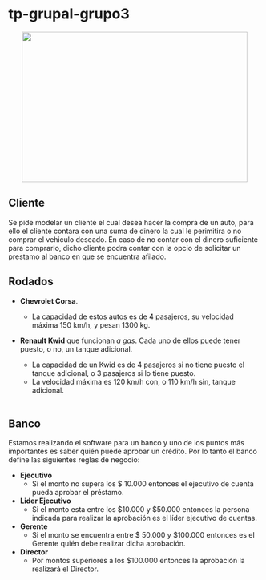 # tp-grupal-grupo3

<div align="center"><img src="https://i.imgur.com/CUkYNHV.png" height="300" width="450"></div>

## Cliente
Se pide modelar un cliente el cual desea hacer la compra de un auto, para ello el cliente contara con una suma de dinero la cual  le perimitira o no comprar el vehiculo deseado. 
En caso de no contar con el dinero suficiente para comprarlo, dicho cliente podra contar con la opcio de solicitar un prestamo al banco en que se encuentra afilado.


## Rodados

- **Chevrolet Corsa**. <br>
  - La capacidad de estos autos es de 4 pasajeros, su velocidad máxima 150 km/h, y pesan 1300 kg. <br>

- **Renault Kwid** que funcionan _a gas_. 
  Cada uno de ellos puede tener puesto, o no, un tanque adicional. 
  - La capacidad de un Kwid es de 4 pasajeros si no tiene puesto el tanque adicional, o 3 pasajeros si lo tiene puesto.
  - La velocidad máxima es 120 km/h con, o 110 km/h sin, tanque adicional.
   <br>


## Banco

Estamos realizando el software para un banco y uno de los puntos más importantes es saber quién puede aprobar un crédito. Por lo tanto el banco define las siguientes reglas de negocio:

- **Ejecutivo**
  - Si el monto no supera los $ 10.000 entonces el ejecutivo de cuenta pueda aprobar el préstamo.
- **Lider Ejecutivo**
  - Si el monto esta entre los $10.000 y $50.000 entonces la persona indicada para realizar la aprobación es el líder ejecutivo de cuentas.
- **Gerente**
  - Si el monto se encuentra entre $ 50.000 y $100.000 entonces es el Gerente quién debe realizar dicha aprobación.
- **Director**
  - Por montos superiores a los $100.000 entonces la aprobación la realizará el Director.
